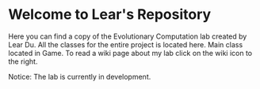 # Welcome to Lear's Repository

Here you can find a copy of the Evolutionary Computation lab created by Lear Du. All the classes for the entire project is located here. Main class located in Game. To read a wiki page about my lab click on the wiki icon to the right. 

Notice: The lab is currently in development. 
